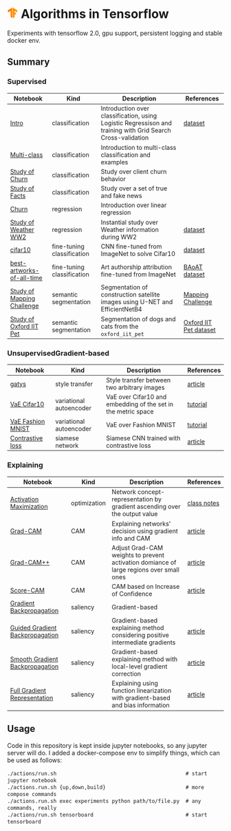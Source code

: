 # [![Tensorflow Logo](data/tf.png)](https://tensorflow.org) Algorithms in Tensorflow

Experiments with tensorflow 2.0, gpu support, persistent logging and stable docker env.

## Summary
### Supervised
| Notebook | Kind | Description | References |
| --- | --- | --- | --- |
| [Intro](notebooks/supervised/classification/introduction.ipynb) | classification | Introduction over classification, using Logistic Regressison and training with Grid Search Cross-validation | [dataset](https://osf.io/ja9dw/) |
| [Multi-class](notebooks/supervised/classification/multiclass.ipynb) | classification | Introduction to multi-class classification and examples | |
| [Study of Churn](notebooks/supervised/classification/churn) | classification | Study over client churn behavior | |
| [Study of Facts](notebooks/supervised/classification/facts) | classification | Study over a set of true and fake news | |
| [Churn](notebooks/supervised/regression/intro.ipynb) | regression | Introduction over linear regression | |
| [Study of Weather WW2](notebooks/supervised/regression/weather.ipynb) | regression | Instantial study over Weather information during WW2 | [dataset](https://www.kaggle.com/smid80/weatherww2/data) |
| [cifar10](notebooks/supervised/fine-tuning/cifar10) | fine-tuning  classification | CNN fine-tuned from ImageNet to solve Cifar10 | [dataset](https://www.cs.toronto.edu/~kriz/cifar.html) |
| [best-artworks-of-all-time](notebooks/supervised/fine-tuning/best-artworks-of-all-time) | fine-tuning classification | Art authorship attribution fine-tuned from ImageNet | [BAoAT dataset](https://www.kaggle.com/ikarus777/best-artworks-of-all-time) |
| [Study of Mapping Challenge](notebooks/supervised/segmentation/unet/mapping-challenge-efficientnetb4.ipynb) | semantic segmentation | Segmentation of construction satellite images using U-NET and EfficientNetB4 | [Mapping Challenge](https://www.crowdai.org/challenges/mapping-challenge)  |
| [Study of Oxford IIT Pet](notebooks/supervised/segmentation/unet/oxford-iit-pet-mobilenetv2.ipynb) | semantic segmentation | Segmentation of dogs and cats from the `oxford_iit_pet` | [Oxford IIT Pet dataset](https://www.tensorflow.org/datasets/catalog/oxford_iiit_pet) |

### UnsupervisedGradient-based
| Notebook | Kind | Description | References |
| --- | --- | --- | --- |
| [gatys](notebooks/unsupervised/style-transfer/gatys.ipynb) | style transfer | Style transfer between two arbitrary images | [article](https://www.cv-foundation.org/openaccess/content_cvpr_2016/papers/Gatys_Image_Style_Transfer_CVPR_2016_paper.pdf) |
| [VaE Cifar10](notebooks/unsupervised/variational-autoencoder/vae-cifar10.ipynb) | variational autoencoder | VaE over Cifar10 and embedding of the set in the metric space | [tutorial](https://arxiv.org/pdf/1606.05908.pdf) |
| [VaE Fashion MNIST](notebooks/unsupervised/variational-autoencoder/vae-fashion-mnist.ipynb) | variational autoencoder | VaE over Fashion MNIST | [tutorial](https://arxiv.org/pdf/1606.05908.pdf) |
| [Contrastive loss](notebooks/unsupervised/contrastive/contrastive-loss.ipynb) | siamese network | Siamese CNN trained with contrastive loss | [article](https://arxiv.org/pdf/2012.09740.pdf) |

### Explaining
| Notebook | Kind | Description | References |
| --- | --- | --- | --- |
| [Activation Maximization](notebooks/explaining/activation-maximization.ipynb) | optimization | Network concept-representation by gradient ascending over the output value | [class notes](https://slazebni.cs.illinois.edu/fall18/lec11_visualization.pdf) |
| [Grad-CAM](notebooks/explaining/cam-gradcam.ipynb) | CAM | Explaining networks' decision using gradient info and CAM | [article](https://arxiv.org/abs/1610.02391) |
| [Grad-CAM++](notebooks/explaining/cam-gradcam++.ipynb) | CAM | Adjust Grad-CAM weights to prevent activation domiance of large regions over small ones | [article](https://arxiv.org/abs/1710.11063) |
| [Score-CAM](notebooks/explaining/cam-gradcam-score.ipynb) | CAM | CAM based on Increase of Confidence | [article](https://arxiv.org/abs/1910.01279) |
| [Gradient Backpropagation](notebooks/explaining/saliency-gradient-backpropagation.ipynb) | saliency | Gradient-based | |
| [Guided Gradient Backpropagation](notebooks/explaining/saliency-gradient-backpropagation-guided.ipynb) | saliency | Gradient-based explaining method considering positive intermediate gradients | [article](https://arxiv.org/pdf/1412.6806.pdf)  |
| [Smooth Gradient Backpropagation](notebooks/explaining/saliency-gradient-backpropagation-smooth.ipynb) | saliency | Gradient-based explaining method with local-level gradient correction | [article](https://arxiv.org/pdf/1706.03825.pdf) |
| [Full Gradient Representation](notebooks/explaining/saliency-gradient-backpropagation-full.ipynb) | saliency | Explaining using function linearization with gradient-based and bias information | [article](https://arxiv.org/pdf/1905.00780.pdf) |


## Usage
Code in this repository is kept inside jupyter notebooks, so any jupyter
server will do. I added a docker-compose env to simplify things, which can
be used as follows:
```shell
./actions/run.sh                                          # start jupyter notebook
./actions.run.sh {up,down,build}                          # more compose commands
./actions.run.sh exec experiments python path/to/file.py  # any commands, really
./actions/run.sh tensorboard                              # start tensorboard
```
